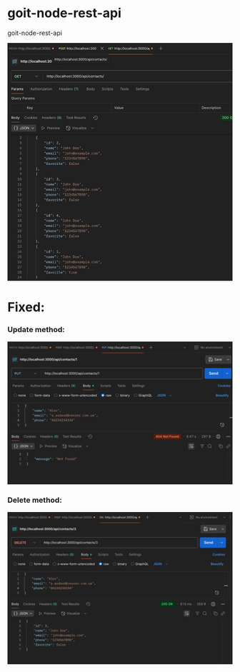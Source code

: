 # goit-node-rest-api
goit-node-rest-api

![alt text](./images/index.png)


# Fixed:
### Update method:
![alt text](./images/put.png)

### Delete method:
![alt text](./images/delete.png)